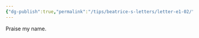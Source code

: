 ```yaml
---
{"dg-publish":true,"permalink":"/tips/beatrice-s-letters/letter-e1-02/","created":"2025-02-27T17:44:11.972+01:00","updated":"2025-03-18T19:58:21.013+01:00"}
---
```


Praise my name.